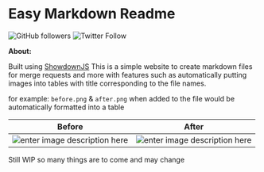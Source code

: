 # Easy Markdown Readme

![GitHub followers](https://img.shields.io/github/followers/alexleybourne?style=social)
![Twitter Follow](https://img.shields.io/twitter/follow/AlexLeybourne?style=social)

**About:**

Built using [ShowdownJS](https://github.com/showdownjs/showdown)
This is a simple website to create markdown files for merge requests and more
with features such as automatically putting images into tables with title corresponding to the file names.

for example: `before.png` & `after.png` when added to the file would be automatically formatted into a table

| Before | After |
|--|--|
| ![enter image description here](https://i.ibb.co/sqRPndk/Screen-Shot-2021-04-05-at-8-05-31-pm.png%22%20alt=%22Screen-Shot-2021-04-05-at-8-05-31-pm) | ![enter image description here](https://i.ibb.co/XbRMYSC/Screen-Shot-2021-04-05-at-8-05-41-pm.png%22%20alt=%22Screen-Shot-2021-04-05-at-8-05-41-pm) |

Still WIP so many things are to come and may change

